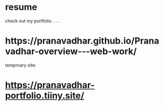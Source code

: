 # resume
check out my portfolio.
.
.
.
<h1>https://pranavadhar.github.io/Pranavadhar-overview---web-work/</h1>

temproary site: <h1>https://pranavadhar-portfolio.tiiny.site/</h1>
